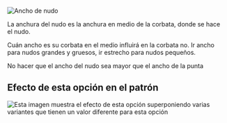 ![Ancho de nudo](knotwidth.svg)

La anchura del nudo es la anchura en medio de la corbata, donde se hace el nudo.

Cuán ancho es su corbata en el medio influirá en la corbata no. Ir ancho para nudos grandes y gruesos, ir estrecho para nudos pequeños.

<Note>

No hacer que el ancho del nudo sea mayor que el ancho de la punta

</Note>

## Efecto de esta opción en el patrón

![Esta imagen muestra el efecto de esta opción superponiendo varias variantes que tienen un valor diferente para esta opción](trayvon_knotwidth_sample.svg "Efecto de esta opción en el patrón")
